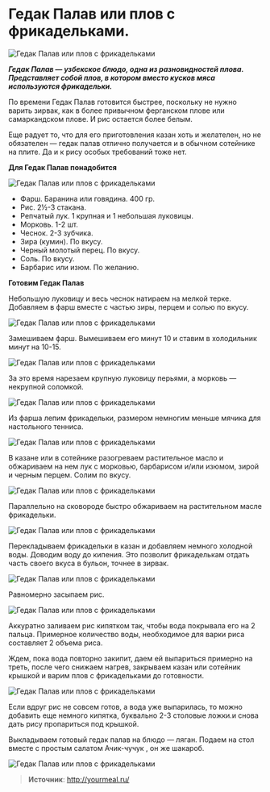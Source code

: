 # Гедак Палав или плов с фрикадельками.

![Гедак Палав или плов с фрикадельками](/images/Kulinar/Second/gedak-pilav_001.jpg 'Гедак Палав или плов с фрикадельками')

_**Гедак Палав  — узбекское блюдо, одна из разновидностей плова.  Представляет собой плов, в котором вместо кусков мяса используются фрикадельки.**_

По времени Гедак Палав  готовится быстрее, поскольку не нужно варить зирвак, как в более привычном ферганском плове или самаркандском плове.  И рис остается более белым.

Еще радует то, что для его приготовления казан хоть и желателен, но не обязателен — гедак палав отлично получается и в обычном сотейнике на плите. Да и к рису особых требований тоже нет.

**Для Гедак Палав понадобится**

![Гедак Палав или плов с фрикадельками](/images/Kulinar/Second/gedak-pilav_002.jpg 'Гедак Палав или плов с фрикадельками')

- Фарш. Баранина или говядина. 400 гр.
- Рис. 2½-3 стакана.
- Репчатый лук. 1 крупная и 1 небольшая луковицы.
- Морковь. 1-2 шт.
- Чеснок. 2-3 зубчика.
- Зира (кумин). По вкусу.
- Черный молотый перец. По вкусу.
- Соль. По вкусу.
- Барбарис или изюм. По желанию.

**Готовим Гедак Палав**

Небольшую луковицу и весь чеснок натираем на мелкой терке. Добавляем в фарш вместе с частью зиры, перцем и солью по вкусу.

![Гедак Палав или плов с фрикадельками](/images/Kulinar/Second/gedak-pilav_003.jpg 'Гедак Палав или плов с фрикадельками')

Замешиваем фарш. Вымешиваем его минут 10 и ставим в холодильник минут на 10-15.

![Гедак Палав или плов с фрикадельками](/images/Kulinar/Second/gedak-pilav_004.jpg 'Гедак Палав или плов с фрикадельками')

За это время нарезаем крупную луковицу перьями, а морковь  — некрупной соломкой.

![Гедак Палав или плов с фрикадельками](/images/Kulinar/Second/gedak-pilav_005.jpg 'Гедак Палав или плов с фрикадельками')

Из фарша лепим фрикадельки, размером немногим меньше мячика для настольного тенниса.

![Гедак Палав или плов с фрикадельками](/images/Kulinar/Second/gedak-pilav_006.jpg 'Гедак Палав или плов с фрикадельками')

В казане или в сотейнике разогреваем растительное масло и обжариваем на нем лук с морковью, барбарисом и/или изюмом, зирой и черным перцем. Солим по вкусу.

![Гедак Палав или плов с фрикадельками](/images/Kulinar/Second/gedak-pilav_007.jpg 'Гедак Палав или плов с фрикадельками')

Параллельно на сковороде быстро обжариваем на растительном масле фрикадельки.

![Гедак Палав или плов с фрикадельками](/images/Kulinar/Second/gedak-pilav_008.jpg 'Гедак Палав или плов с фрикадельками')

Перекладываем фрикадельки в казан и добавляем немного холодной воды. Доводим воду до кипения. Это позволит фрикаделькам отдать часть своего вкуса в бульон, точнее в зирвак.

![Гедак Палав или плов с фрикадельками](/images/Kulinar/Second/gedak-pilav_009.jpg 'Гедак Палав или плов с фрикадельками')

Равномерно засыпаем рис.

![Гедак Палав или плов с фрикадельками](/images/Kulinar/Second/gedak-pilav_010.jpg 'Гедак Палав или плов с фрикадельками')

Аккуратно заливаем рис кипятком  так, чтобы вода покрывала его на 2 пальца.  Примерное количество воды, необходимое для варки риса составляет 2 объема риса.

Ждем, пока вода повторно закипит, даем ей выпариться примерно на треть, после чего снижаем нагрев, закрываем казан или сотейник крышкой и варим плов с фрикадельками до готовности.

![Гедак Палав или плов с фрикадельками](/images/Kulinar/Second/gedak-pilav_011.jpg 'Гедак Палав или плов с фрикадельками')

Если вдруг рис не совсем готов, а вода уже выпарилась, то можно добавить еще немного кипятка, буквально 2-3 столовые ложки.и снова дать рису пропариться под крышкой.

Выкладываем готовый гедак палав на блюдо — ляган.  Подаем на стол вместе с простым салатом Ачик-чучук , он же шакароб.

![Гедак Палав или плов с фрикадельками](/images/Kulinar/Second/gedak-pilav_012.jpg 'Гедак Палав или плов с фрикадельками')

> **Источник**: http://yourmeal.ru/
